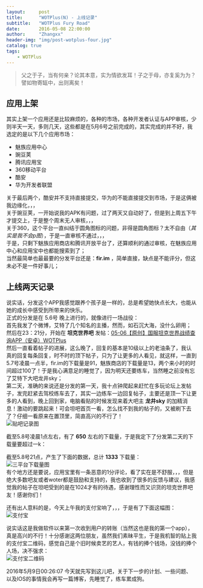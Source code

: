 ```yaml
---
layout:     post
title:      "WOTPlus(N) - 上线记录"
subtitle:   "WOTPlus Fury Road"
date:       2016-05-08 22:00:00
author:     "Zhangxx"
header-img: "img/post-wotplus-four.jpg"
catalog: true
tags:
    - WOTPlus
---
```


> 父之于子，当有何亲？论其本意，实为情欲发耳！子之于母，亦复奚为为？譬如物寄缻中，出则离矣！

## 应用上架

其实上架一个应用还是比较麻烦的，各种的市场，各种开发者认证与APP审核，少则半天一天，多则几天，这些都是在5月6号之前完成的，其实完成的并不好，我选定的是以下几个应用市场：  

* 魅族应用中心
* 豌豆荚
* 腾讯应用宝
* 360移动平台
* 酷安
* 华为开发者联盟  

关于最后两个，酷安并不支持直接提交，华为的不能直接提交到市场，于是这俩被我边缘化，，，  
关于豌豆荚，一开始说我的APK有问题，过了两天又自动好了，但是到上周五下午才提交上，于是整个周末无人审核，，，  
关于360，这个平台一直纠结于圆角图标的问题，非得是圆角图标？太不自由（*其实是我不会p图*），于是一直审核不通过，，，  
于是，只剩下魅族应用商店和腾讯开放平台了，还算顺利的通过审核，在魅族应用中心和应用宝中也都能搜索到了；  
当然最简单也最最要的分发平台还是：**fir.im**  ，简单直接，缺点是不能评分，但这未必不是一件好事儿；  

## 上线两天记录

说实话，分发这个APP我感觉跟养个孩子是一样的，总是希望她快点长大，也能从她的成长中感受到所带来的快乐。  
正式的分发是在 5.6号 晚上进行的，就像进行一场战役：  
首先我发了个微博，艾特了几个知名的主播，然而，如石沉大海，没什么卵用；  
然后在23：21分，开始在 **坦克世界吧** 发帖：[05-06【原创】国服坦克世界战绩查询APP（安卓）WOTPlus](http://tieba.baidu.com/p/4530207210?pn=1)  
然后一直看着帖子的进展，这么晚了，回复的基本是10级以上的老油条了，我认真的回复每条回复，时不时的顶下帖子，只为了让更多的人看见，就这样，一直到5.7号凌晨一点半，fir.im的下载量是91，魅族商店的下载量是13，两个来小时的时间超过100了！于是我心满意足的睡觉了，因为明天还要练车，当然睡之前没有忘了艾特下大吧龙井sky；  
第二天，准确的来说还是分发的第一天，我十点钟爬起来赶忙在多玩论坛上发帖子，发完赶紧去驾校练车去了，其实一边练车一边回复帖子，主要还是顶一下让更多的人看到，晚上回到家，电脑看贴的时候发现来着大吧主 **龙井sky** 的加精消息！激动的要跳起来！可会坦吧首页一看，怎么找不到我的帖子的，又被刷下去了？仔细一看原来在置顶里，简直高兴的不行了！  
![ 贴吧记录图 ](http://7xsvfv.com2.z0.glb.clouddn.com/tanba0001.jpg)  

截至5.8号凌晨1点左右，有了 **650** 左右的下载量，于是我定下了分发第二天的下载量要超过一k：

截至5.8号21点，产生了下面的数据，总计 **1333** 下载量：  
![ 三平台下载量图 ](http://7xsvfv.com2.z0.glb.clouddn.com/tanba0002.jpg)  
有个地方还是要说，应用宝里有一条恶意的1分评论，看了实在是不舒服，，，但是绝大多数吧友或者woter都是鼓励和支持的，我也收到了很多的反馈与建议，我感觉我的帖子在坦吧受到的是在1024才有的待遇，感谢理性而又识货的坦克世界吧友！感谢你们！  

还有出人意料的是，今天上午我的支付宝响了，，，于是有了下面这幅图：  
![ 支付宝 ](http://7xsvfv.com2.z0.glb.clouddn.com/tanba0003.jpg)  

说实话这是我做软件以来第一次收到用户的转账（当然这也是我的第一个app），真是高兴的不行！十分感谢这两位朋友，虽然我们素昧平生，于是我机智的贴上我的支付宝二维码，感觉自己是个旧时候卖艺的艺人，有钱的捧个钱场，没钱的捧个人场，决不强求：  
![支付宝二维码](http://7xti0t.com2.z0.glb.clouddn.com/zhifubao)  

2016年5月9日00:26:07 今天就先写到这儿吧，关于下一步的计划、一些问题、以及IOS的事情我会再写一篇博客，先睡觉了，练车累成狗。